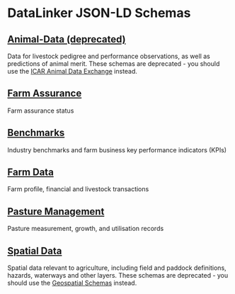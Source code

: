 # DataLinker JSON-LD Schemas

## [Animal-Data (deprecated)](https://github.com/Datalinker-Org/Animal-Data/blob/master/README.md)

Data for livestock pedigree and performance observations, as well as predictions of animal merit.
These schemas are deprecated - you should use the [ICAR Animal Data Exchange](https://github.com/adewg/ICAR) instead.

## [Farm Assurance](https://github.com/Datalinker-Org/Farm-Assurance/blob/master/README.md)

Farm assurance status

## [Benchmarks](https://github.com/Datalinker-Org/Benchmarks/blob/master/README.md)

Industry benchmarks and farm business key performance indicators (KPIs)

## [Farm Data](https://github.com/Datalinker-Org/Farm-Data/blob/master/README.md)

Farm profile, financial and livestock transactions

## [Pasture Management](https://github.com/Datalinker-Org/Pasture-Management/blob/master/README.md)

Pasture measurement, growth, and utilisation records

## [Spatial Data](https://github.com/Datalinker-Org/Spatial/blob/master/README.md)

Spatial data relevant to agriculture, including field and paddock definitions, hazards, waterways and other layers.
These schemas are deprecated - you should use the [Geospatial Schemas](https://github.com/Datalinker-Org/Geospatial) instead.
